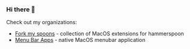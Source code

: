 ### Hi there 👋

Check out my organizations:

 - [Fork my spoons](https://github.com/fork-my-spoons) - collection of MacOS extensions for hammerspoon
 - [Menu Bar Apps](https://github.com/menubar-apps) - native MacOS menubar application
